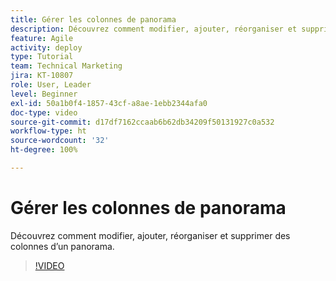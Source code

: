 ```yaml
---
title: Gérer les colonnes de panorama
description: Découvrez comment modifier, ajouter, réorganiser et supprimer des colonnes d’un panorama.
feature: Agile
activity: deploy
type: Tutorial
team: Technical Marketing
jira: KT-10807
role: User, Leader
level: Beginner
exl-id: 50a1b0f4-1857-43cf-a8ae-1ebb2344afa0
doc-type: video
source-git-commit: d17df7162ccaab6b62db34209f50131927c0a532
workflow-type: ht
source-wordcount: '32'
ht-degree: 100%

---
```


# Gérer les colonnes de panorama

Découvrez comment modifier, ajouter, réorganiser et supprimer des colonnes d’un panorama.

>[!VIDEO](https://video.tv.adobe.com/v/346570/?quality=12&learn=on&enablevpops)
